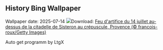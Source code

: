 ## History Bing Wallpaper
Wallpaper date: 2025-07-14
![](https://www.bing.com/th?id=OHR.BastilleDayCelebration_FR-FR1452357775_UHD.jpg&w=1000)Download: [Feu d'artifice du 14 juillet au-dessus de la citadelle de Sisteron au crépuscule, Provence (© francois-roux/Getty Images)](https://www.bing.com/th?id=OHR.BastilleDayCelebration_FR-FR1452357775_UHD.jpg)

Auto get programm by LtgX
